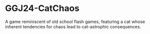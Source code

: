 # GGJ24-CatChaos
A game reminiscent of old school flash games, featuring a cat whose inherent tendencies for chaos lead to cat-astrophic consequences.
